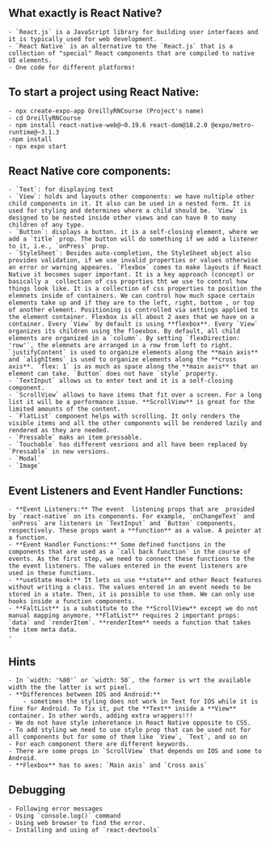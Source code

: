 ## What exactly is React Native?
    - `React.js` is a JavaScript library for building user interfaces and it is typically used for web development.
    - `React Native` is an alternative to the `React.js` that is a collection of "special" React components that are compiled to native UI elements.
    - One code for different platforms!

## To start a project using React Native:
    - npx create-expo-app OreillyRNCourse (Project's name)
    - cd OreillyRNCourse
    - npm install react-native-web@~0.19.6 react-dom@18.2.0 @expo/metro-runtime@~3.1.3
    -npm install
    - npx expo start

## React Native core components:
    - `Text`: for displaying text
    - `View`: holds and layouts other components: we have nultiple other child components in it. It also can be used in a nested form. It is used for styling and determines where a child should be. `View` is designed to be nested inside other views and can have 0 to many children of any type.
    - `Button`: displays a button. it is a self-closing element, where we add a `title` prop. The button will do something if we add a listener to it, i.e., `onPress` prop.
    - `StyleSheet`: Besides auto-completion, the StyleSheet object also provides validation, if we use invalid properties or values otherwise an error or warning appeares. `Flexbox` comes to make layouts if React Native it becomes super important. It is a key approach (concept) or basically a  collection of css proprties tht we use to control how things look like. It is a collection of css properties to position the elemnets inside of containers. We can control how much space certain elements take up and if they are to the left, right, bottom , or top of another element. Positioning is controlled via settings applied to the element container. Flexbox is all about 2 axes that we have on a container. Every `View` by default is using **flexbox**. Every `View` organizes its children using the floexbox. By default, all child elements are organized in a `column`. By setting `flexDirection: 'row'`, the elemnets are arranged in a row from left to right. `justifyContent` is used to organize elements along the **main axis** and `alighItems` is used to organize elements along the **cross axis**. `flex: 1` is as much as space along the **main axis** that an element can take. `Button` does not have `style` property.
    - `TextInput` allows us to enter text and it is a self-closing component.
    - `ScrollView` allows to have items that fit over a screen. For a long list it will be a performance issue. **ScrollView** is great for the limited amounts of the content.
    - `FlatList` component helps with scrolling. It only renders the visible items and all the other components will be rendered lazily and rendered as they are needed.
    - `Pressable` maks an item pressable.
    - `Touchable` has different vesrions and all have been replaced by `Pressable` in new versions.
    - `Modal` 
    - `Image`
    


## Event Listeners and Event Handler Functions:
    - **Event Listeners:** The event  listening props that are  provided by `react-native` on its components. For example, `onChangeText` and `onPress` are listeners in `TextInput` and `Button` components, respectively. These props want a **function** as a value. A pointer at a function.
    - **Event Handler Functions:** Some defined functions in the components that are used as a `call back function` in the course of events. As the first step, we need to connect these functions to the the event listeners. The values entered in the event listeners are used in these functions.
    - **useState Hook:** It lets us use **state** and other React features without writing a class. The values entered in an event needs to be stored in a state. Then, it is possible to use them. We can only use hooks inside a function components.
    - **FaltList** is a substitute to the **ScrollView** except we do not manual mapping anymore. **FlatList** requires 2 important props: `data` and `renderItem`. **renderItem** needs a function that takes the item meta data.
    -



## Hints
    - In `width: '%80'` or `width: 50`, the former is wrt the available width the the latter is wrt pixel.
    - **Differences between IOS and Android:**
        - sometimes the styling does not work in Text for IOS while it is fine for Android. To fix it, put the **Text** inside a **View** container. In other words, adding extra wrappers!!!
    - We do not have style inheretance in React Native opposite to CSS.
    - To add styling we need to use style prop that can be used not for all components but for some of them like `View`, `Text`, and so on
    - For each component there are different keywords.
    - There are some props in `ScrollView` that depends on IOS and some to Android.
    - **Flexbox** has to axes: `Main axis` and `Cross axis`

## Debugging
    - Following error messages
    - Using `console.log()` command
    - Using web browser to find the error.
    - Installing and using of `react-devtools`


















